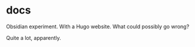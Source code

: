# docs

Obsidian experiment. With a Hugo website. What could possibly go wrong?

Quite a lot, apparently.
